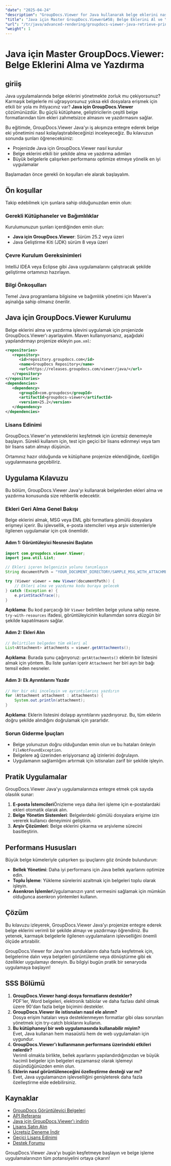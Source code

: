 ```yaml
---
"date": "2025-04-24"
"description": "GroupDocs.Viewer for Java kullanarak belge eklerini nasıl etkili bir şekilde alacağınızı ve yazdıracağınızı öğrenin. Java uygulamalarınızı geliştirmek için bu adım adım kılavuzu izleyin."
"title": "Java için Master GroupDocs.Viewer&#58; Belge Eklerini Al ve Yazdır"
"url": "/tr/java/advanced-rendering/groupdocs-viewer-java-retrieve-print-attachments/"
"weight": 1
---
```


# Java için Master GroupDocs.Viewer: Belge Eklerini Alma ve Yazdırma

## giriiş

Java uygulamalarında belge eklerini yönetmekte zorluk mu çekiyorsunuz? Karmaşık belgelerle mi uğraşıyorsunuz yoksa ekli dosyalara erişmek için etkili bir yola mı ihtiyacınız var? **Java için GroupDocs.Viewer** çözümünüzdür. Bu güçlü kütüphane, geliştiricilerin çeşitli belge formatlarından tüm ekleri zahmetsizce almasını ve yazdırmasını sağlar.

Bu eğitimde, GroupDocs.Viewer Java'yı iş akışınıza entegre ederek belge eki yönetimini nasıl kolaylaştırabileceğinizi inceleyeceğiz. Bu kılavuzun sonunda şunları öğreneceksiniz:
- Projenizde Java için GroupDocs.Viewer nasıl kurulur
- Belge eklerini etkili bir şekilde alma ve yazdırma adımları
- Büyük belgelerle çalışırken performansı optimize etmeye yönelik en iyi uygulamalar

Başlamadan önce gerekli ön koşulları ele alarak başlayalım.

## Ön koşullar

Takip edebilmek için şunlara sahip olduğunuzdan emin olun:

### Gerekli Kütüphaneler ve Bağımlılıklar

Kurulumunuzun şunları içerdiğinden emin olun:
- **Java için GroupDocs.Viewer**: Sürüm 25.2 veya üzeri
- Java Geliştirme Kiti (JDK) sürüm 8 veya üzeri

### Çevre Kurulum Gereksinimleri

IntelliJ IDEA veya Eclipse gibi Java uygulamalarını çalıştıracak şekilde geliştirme ortamınızı hazırlayın.

### Bilgi Önkoşulları

Temel Java programlama bilgisine ve bağımlılık yönetimi için Maven'a aşinalığa sahip olmanız önerilir.

## Java için GroupDocs.Viewer Kurulumu

Belge eklerini alma ve yazdırma işlevini uygulamak için projenizde GroupDocs.Viewer'ı ayarlayalım. Maven kullanıyorsanız, aşağıdaki yapılandırmayı projenize ekleyin `pom.xml`:

```xml
<repositories>
   <repository>
      <id>repository.groupdocs.com</id>
      <name>GroupDocs Repository</name>
      <url>https://releases.groupdocs.com/viewer/java/</url>
   </repository>
</repositories>
<dependencies>
   <dependency>
      <groupId>com.groupdocs</groupId>
      <artifactId>groupdocs-viewer</artifactId>
      <version>25.2</version>
   </dependency>
</dependencies>
```

### Lisans Edinimi

GroupDocs.Viewer'ın yeteneklerini keşfetmek için ücretsiz denemeyle başlayın. Sürekli kullanım için, test için geçici bir lisans edinmeyi veya tam bir lisans satın almayı düşünün.

Ortamınız hazır olduğunda ve kütüphane projenize eklendiğinde, özelliğin uygulanmasına geçebiliriz.

## Uygulama Kılavuzu

Bu bölüm, GroupDocs.Viewer Java'yı kullanarak belgelerden ekleri alma ve yazdırma konusunda size rehberlik edecektir. 

### Ekleri Geri Alma Genel Bakışı

Belge eklerini almak, MSG veya EML gibi formatlara gömülü dosyalara erişmeyi içerir. Bu işlevsellik, e-posta istemcileri veya arşiv sistemleriyle ilgilenen uygulamalar için çok önemlidir.

#### Adım 1: Görüntüleyici Nesnesini Başlatın

```java
import com.groupdocs.viewer.Viewer;
import java.util.List;

// Ekleri içeren belgenizin yolunu tanımlayın
String documentPath = "YOUR_DOCUMENT_DIRECTORY/SAMPLE_MSG_WITH_ATTACHMENTS";

try (Viewer viewer = new Viewer(documentPath)) {
    // Ekleri alma ve yazdırma kodu buraya gelecek
} catch (Exception e) {
    e.printStackTrace();
}
```

**Açıklama**: Bu kod parçacığı bir `Viewer` belirtilen belge yoluna sahip nesne. `try-with-resources` ifadesi, görüntüleyicinin kullanımdan sonra düzgün bir şekilde kapatılmasını sağlar.

#### Adım 2: Ekleri Alın

```java
// Belirtilen belgeden tüm ekleri al
List<Attachment> attachments = viewer.getAttachments();
```

**Açıklama**: Burada şunu çağırıyoruz: `getAttachments()` eklerin bir listesini almak için yöntem. Bu liste şunları içerir `Attachment` her biri ayrı bir bağı temsil eden nesneler.

#### Adım 3: Ek Ayrıntılarını Yazdır

```java
// Her bir eki inceleyin ve ayrıntılarını yazdırın
for (Attachment attachment : attachments) {
    System.out.println(attachment);
}
```

**Açıklama**: Eklerin listesini dolaşıp ayrıntılarını yazdırıyoruz. Bu, tüm eklerin doğru şekilde alındığını doğrulamak için yararlıdır.

### Sorun Giderme İpuçları

- Belge yolunuzun doğru olduğundan emin olun ve bu hataları önleyin `FileNotFoundException`.
- Belgelere ağ üzerinden erişiyorsanız ağ izinlerini doğrulayın.
- Uygulamanın sağlamlığını artırmak için istisnaları zarif bir şekilde işleyin.

## Pratik Uygulamalar

GroupDocs.Viewer Java'yı uygulamalarınıza entegre etmek çok sayıda olasılık sunar:

1. **E-posta İstemcileri**Önizleme veya daha ileri işleme için e-postalardaki ekleri otomatik olarak alın.
2. **Belge Yönetim Sistemleri**: Belgelerdeki gömülü dosyalara erişime izin vererek kullanıcı deneyimini geliştirin.
3. **Arşiv Çözümleri**: Belge eklerini çıkarma ve arşivleme sürecini basitleştirin.

## Performans Hususları

Büyük belge kümeleriyle çalışırken şu ipuçlarını göz önünde bulundurun:
- **Bellek Yönetimi**: Daha iyi performans için Java bellek ayarlarını optimize edin.
- **Toplu İşleme**: Yükleme sürelerini azaltmak için belgeleri toplu olarak işleyin.
- **Asenkron İşlemler**Uygulamanızın yanıt vermesini sağlamak için mümkün olduğunca asenkron yöntemleri kullanın.

## Çözüm

Bu kılavuzu izleyerek, GroupDocs.Viewer Java'yı projenize entegre ederek belge eklerini verimli bir şekilde almayı ve yazdırmayı öğrendiniz. Bu yetenek, karmaşık belgelerle ilgilenen uygulamaların işlevselliğini önemli ölçüde artırabilir.

GroupDocs.Viewer for Java'nın sunduklarını daha fazla keşfetmek için, belgelerine dalın veya belgeleri görüntüleme veya dönüştürme gibi ek özellikler uygulamayı deneyin. Bu bilgiyi bugün pratik bir senaryoda uygulamaya başlayın!

## SSS Bölümü

1. **GroupDocs.Viewer hangi dosya formatlarını destekler?**  
   PDF'ler, Word belgeleri, elektronik tablolar ve daha fazlası dahil olmak üzere 90'dan fazla belge biçimini destekler.
2. **GroupDocs.Viewer ile istisnaları nasıl ele alırım?**  
   Dosya erişim hataları veya desteklenmeyen formatlar gibi olası sorunları yönetmek için try-catch bloklarını kullanın.
3. **Bu kütüphaneyi bir web uygulamasında kullanabilir miyim?**  
   Evet, Java kullanan hem masaüstü hem de web uygulamaları için uygundur.
4. **GroupDocs.Viewer'ı kullanmanın performans üzerindeki etkileri nelerdir?**  
   Verimli olmakla birlikte, bellek ayarlarını yapılandırdığınızdan ve büyük hacimli belgeler için belgeleri eşzamansız olarak işlemeyi düşündüğünüzden emin olun.
5. **Eklerin nasıl görüntüleneceğini özelleştirme desteği var mı?**  
   Evet, Java uygulamanızın işlevselliğini genişleterek daha fazla özelleştirme elde edebilirsiniz.

## Kaynaklar

- [GroupDocs Görüntüleyici Belgeleri](https://docs.groupdocs.com/viewer/java/)
- [API Referansı](https://reference.groupdocs.com/viewer/java/)
- [Java için GroupDocs.Viewer'ı indirin](https://releases.groupdocs.com/viewer/java/)
- [Lisans Satın Alın](https://purchase.groupdocs.com/buy)
- [Ücretsiz Deneme İndir](https://releases.groupdocs.com/viewer/java/)
- [Geçici Lisans Edinimi](https://purchase.groupdocs.com/temporary-license/)
- [Destek Forumu](https://forum.groupdocs.com/c/viewer/9)

GroupDocs.Viewer Java'yı bugün keşfetmeye başlayın ve belge işleme uygulamalarınızın tüm potansiyelini ortaya çıkarın!